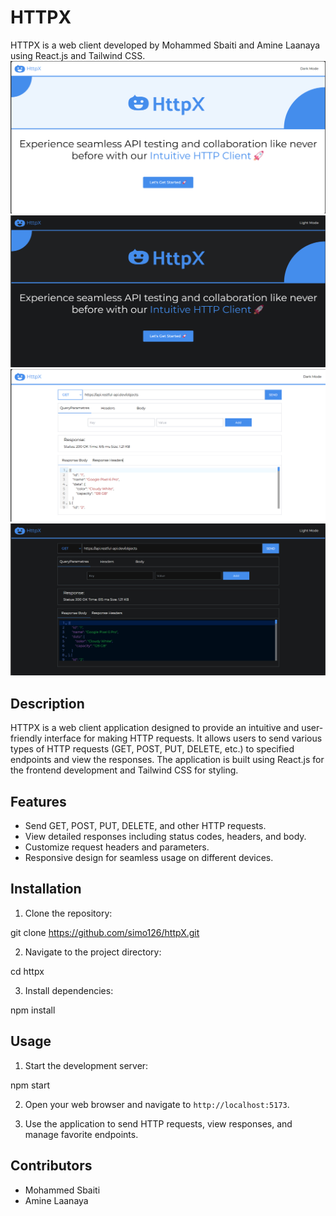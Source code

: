 # HTTPX

HTTPX is a web client developed by Mohammed Sbaiti and Amine Laanaya using React.js and Tailwind CSS.
<img src="/public/1.jpg" title="HomePage Light theme - Sbaiti Mohammed & Amine Laanya" >
<img src="/public/2.jpg" title="HomePage Dark theme- Sbaiti Mohammed & Amine Laanya" >
<img src="/public/3.jpg" title="App Light theme- Sbaiti Mohammed & Amine Laanya" >
<img src="/public/4.jpg" title="App Dark theme- Sbaiti Mohammed & Amine Laanya" >


## Description

HTTPX is a web client application designed to provide an intuitive and user-friendly interface for making HTTP requests. It allows users to send various types of HTTP requests (GET, POST, PUT, DELETE, etc.) to specified endpoints and view the responses. The application is built using React.js for the frontend development and Tailwind CSS for styling.

## Features

- Send GET, POST, PUT, DELETE, and other HTTP requests.
- View detailed responses including status codes, headers, and body.
- Customize request headers and parameters.
- Responsive design for seamless usage on different devices.

## Installation

1. Clone the repository:

git clone https://github.com/simo126/httpX.git

2. Navigate to the project directory:

cd httpx

3. Install dependencies:

npm install

## Usage

1. Start the development server:

npm start

2. Open your web browser and navigate to `http://localhost:5173`.

3. Use the application to send HTTP requests, view responses, and manage favorite endpoints.

## Contributors

- Mohammed Sbaiti
- Amine Laanaya

